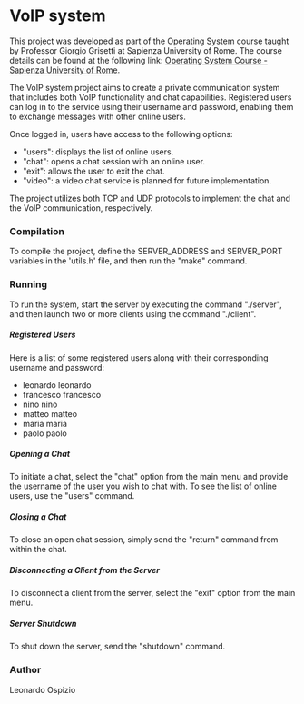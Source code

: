# VoIP system
This project was developed as part of the Operating System course taught by Professor Giorgio Grisetti at Sapienza University of Rome. The course details can be found at the following link: [Operating System Course - Sapienza University of Rome](https://sites.google.com/diag.uniroma1.it/sistemi-operativi-1819).

The VoIP system project aims to create a private communication system that includes both VoIP functionality and chat capabilities. Registered users can log in to the service using their username and password, enabling them to exchange messages with other online users.

Once logged in, users have access to the following options:
- "users": displays the list of online users.
- "chat": opens a chat session with an online user.
- "exit": allows the user to exit the chat.
- "video": a video chat service is planned for future implementation.

The project utilizes both TCP and UDP protocols to implement the chat and the VoIP communication, respectively.

### Compilation
To compile the project, define the SERVER_ADDRESS and SERVER_PORT variables in the 'utils.h' file, and then run the "make" command.

### Running
To run the system, start the server by executing the command "./server", and then launch two or more clients using the command "./client".

##### Registered Users
Here is a list of some registered users along with their corresponding username and password:
- leonardo leonardo
- francesco francesco
- nino nino
- matteo matteo
- maria maria
- paolo paolo

##### Opening a Chat
To initiate a chat, select the "chat" option from the main menu and provide the username of the user you wish to chat with. To see the list of online users, use the "users" command.

##### Closing a Chat
To close an open chat session, simply send the "return" command from within the chat.

##### Disconnecting a Client from the Server
To disconnect a client from the server, select the "exit" option from the main menu.

##### Server Shutdown
To shut down the server, send the "shutdown" command.

### Author
Leonardo Ospizio

